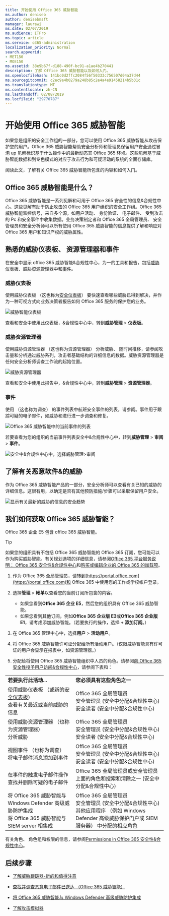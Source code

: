 ```yaml
---
title: 开始使用 Office 365 威胁智能
ms.author: deniseb
author: denisebmsft
manager: laurawi
ms.date: 02/07/2019
ms.audience: ITPro
ms.topic: article
ms.service: o365-administration
localization_priority: Normal
search.appverid:
- MET150
- MOE150
ms.assetid: 38e9b67f-d188-490f-bc91-a1ae4b270441
description: 了解 Office 365 威胁智能以及如何入门。
ms.openlocfilehash: 141bc0d2ffc2084f56f50333c756507d04a37d44
ms.sourcegitcommit: c2ec9a4b0279a248b85c2e4a4e91458214b5b31c
ms.translationtype: MT
ms.contentlocale: zh-CN
ms.lasthandoff: 02/08/2019
ms.locfileid: "29770787"
---
```

# <a name="get-started-with-office-365-threat-intelligence"></a>开始使用 Office 365 威胁智能

如果您是组织的安全工作组的一部分，您可以使用 Office 365 威胁智能从攻击保护您的用户。Office 365 威胁智能帮助安全分析师和管理员保留用户安全通过冒泡 up 见解标识基于什么操作中的最新动态其 Office 365 环境。这些见解基于威胁智能数据和到专色模式的对应于攻击行为和可疑活动的系统的全面存储库。
  
阅读此文，了解有关 Office 365 威胁智能所包含的内容和如何入门。
  
## <a name="what-is-office-365-threat-intelligence"></a>Office 365 威胁智能是什么？

Office 365 威胁智能是一系列见解和可用于 Office 365 安全性的信息&amp;合规性中心。这些见解有助于防止攻击的 Office 365 用户组织的安全工作组。Office 365 威胁智能监控信号，来自多个源，如用户活动、 身份验证、 电子邮件、 受到攻击的 Pc 和安全事件中收集数据。业务决策制定者和 Office 365 全局管理员、 安全管理员和安全分析师可以所有使用 Office 365 威胁智能的信息提供了解和响应对 Office 365 用户和知识产权的威胁属性。
  
## <a name="get-acquainted-with-the-threat-dashboard-explorer-and-incidents"></a>熟悉的威胁仪表板、 资源管理器和事件

在安全中显示 office 365 威胁智能&amp;合规性中心，为一的工具和报告，包括[威胁仪表板](get-started-with-ti.md#dashboard)、[威胁资源管理器](get-started-with-ti.md#explorer)中和[事件](get-started-with-ti.md#incidents)。
  
### <a name="threat-dashboard"></a>威胁仪表板

使用威胁仪表板 （这也称为[安全仪表板](security-dashboard.md)） 要快速查看哪些威胁已得到解决，并作为一种可视方式向业务决策者报告如何 Office 365 服务的保护您的业务。
  
![威胁智能仪表板](media/ce013a31-3f80-4d09-bb95-bfb7623b8bc4.png)
  
查看和安全中使用此仪表板，&amp;合规性中心中，转到**威胁管理** \> **仪表板**。
  
### <a name="threat-explorer"></a>威胁资源管理器

使用威胁资源管理器 （这也称为资源管理器） 分析威胁、 随时间推移，请参阅攻击量和分析通过威胁系列，攻击者基础结构的详细信息的数据。威胁资源管理器是任何安全分析师调查工作流的起始位置。
  
![威胁资源管理器](media/7a7cecee-17f0-4134-bcb8-7cee3f3c3890.png)
  
查看和安全中使用此报告中，&amp;合规性中心中，转到**威胁管理** \> **资源管理器**。
  
 ### <a name="incidents"></a>事件

使用 （这也称为调查） 的事件列表中航班安全事件的列表，请参阅。事件用于跟踪可疑的电子邮件，如威胁和进行进一步调查和修复。
  
![Office 365 威胁智能中的当前事件的列表](media/acadd4c7-d2de-4146-aeb8-90cfad805a9c.png)
  
若要查看为您的组织的当前事件列表安全中&amp;合规性中心中，转到**威胁管理** \> **审阅** \> **事件**。
  
![安全中&amp;合规性中心中，选择威胁管理\>审阅](media/e0f46454-fa38-40f0-a120-b595614d1d22.png)
  
## <a name="learn-more-about-malware-amp-threats"></a>了解有关恶意软件&amp;的威胁

作为 Office 365 威胁智能产品的一部分，安全分析师可以查看有关已知的威胁的详细信息。这很有用，以确定是否有其他预防措施/步骤可以采取保留用户安全。
  
![显示有关最新的威胁的信息的安全趋势](media/11e7d40d-139b-4c56-8d52-c091c8654151.png) 
  
## <a name="how-do-we-get-office-365-threat-intelligence"></a>我们如何获取 Office 365 威胁智能？

Office 365 企业 E5 包含 office 365 威胁智能。 

> [!TIP]
> 如果您的组织具有不包括 Office 365 威胁智能的 Office 365 订阅，您可能可以作为购买威胁智能。有关规划选项的详细信息，请参阅[Office 365 平台服务说明： Office 365 安全性&amp;合规性中心](https://docs.microsoft.com/office365/servicedescriptions/office-365-platform-service-description/office-365-securitycompliance-center)和[购买或编辑企业的 Office 365 的加载项](https://docs.microsoft.com/office365/admin/subscriptions-and-billing/buy-or-edit-an-add-on)。
  
1. 作为 Office 365 全局管理员，请转到[https://portal.office.com](https://portal.office.com)和 Office 365 中使用您的工作或学校帐户登录。 
    
2. 选择**管理** \> **帐单**以查看您的当前订阅所包含的内容。 

    - 如果您看到**Office 365 企业 E5**，然后您的组织具有 Office 365 威胁智能。 
    - 如果您看到其他订阅，例如**Office 365 企业版 E3**或**Office 365 企业版 E1**，请考虑添加威胁智能。（若要执行的操作，选择 **+ 添加订阅**。）
    
3. 在 Office 365 管理中心中，选择**用户** \> **活动用户**。
    
5. 将 Office 365 威胁智能许可证分配给所有活动用户。（仅限威胁智能具有许可证的用户会显示在报表中，如资源管理器。）
    
6. 分配给将使用 Office 365 威胁智能组织中人员的角色。请参阅[向 Office 365 安全性授予用户访问&amp;合规性中心](grant-access-to-the-security-and-compliance-center.md)，请参阅下表和：
    
|||
|:-----|:-----|
|**若要执行此活动...** <br/> |**您必须具有这些角色之一** <br/> |
|使用威胁仪表板 （或新的[安全仪表板](security-dashboard.md)）  <br/> 查看有关最近或当前威胁的信息  <br/> |Office 365 全局管理员  <br/> 安全管理员 (安全中分配&amp;合规性中心)  <br/> 安全读者 (安全中分配&amp;合规性中心)  <br/> |
|使用威胁资源管理器 （也称为资源管理器）  <br/> 分析威胁  <br/> |Office 365 全局管理员  <br/> 安全管理员 (安全中分配&amp;合规性中心)  <br/> 安全读者 (安全中分配&amp;合规性中心)  <br/> |
|视图事件 （也称为调查） <br/> 将电子邮件消息添加到事件  <br/> |Office 365 全局管理员  <br/> 安全管理员 (安全中分配&amp;合规性中心)  <br/> 安全读者 (安全中分配&amp;合规性中心)  <br/> |
|在事件的触发电子邮件操作  <br/> 查找并删除可疑的电子邮件  <br/> |Office 365 全局管理员或安全管理员  <br/> 上面的角色和搜索和清除之一 (安全中分配&amp;合规性中心)  <br/> |
|将 Office 365 威胁智能与 Windows Defender 高级威胁防护集成  <br/> 将 Office 365 威胁智能与 SIEM server 相集成  <br/> |Office 365 全局管理员  <br/> 安全管理员 (安全中分配&amp;合规性中心)  <br/> 其他应用程序 （例如 Windows Defender 高级威胁保护门户或 SIEM 服务器） 中分配的相应角色  <br/> |
   
有关角色、 角色组和权限的信息，请参阅[Permissions in Office 365 安全性&amp;合规性中心](permissions-in-the-security-and-compliance-center.md)。
    
## <a name="next-steps"></a>后续步骤

- [了解威胁跟踪器-新的和值得注意](threat-trackers.md)
    
- [查找并调查恶意电子邮件已送达 （Office 365 威胁智能）](investigate-malicious-email-that-was-delivered.md)
    
- [将 Office 365 威胁智能与 Windows Defender 高级威胁防护集成](integrate-office-365-ti-with-wdatp.md)
    
- [了解攻击模拟器](attack-simulator.md)
  

